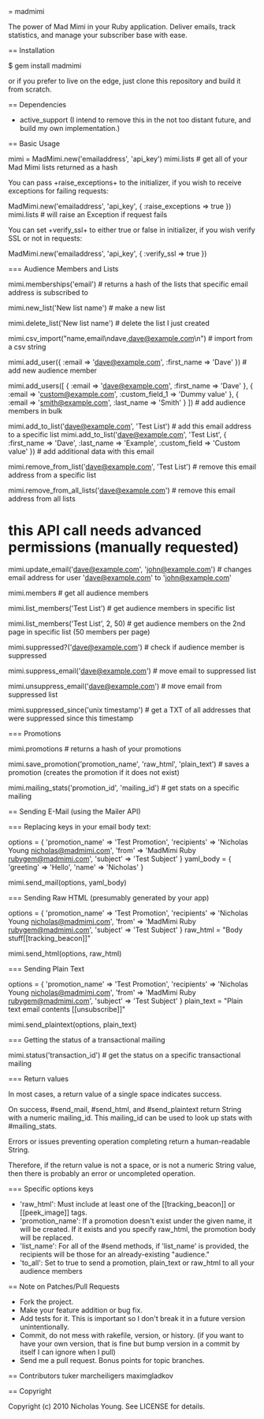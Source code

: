 = madmimi

The power of Mad Mimi in your Ruby application. Deliver emails, track statistics, and manage your subscriber base with ease.

== Installation

 $ gem install madmimi

or if you prefer to live on the edge, just clone this repository and build it from scratch.

== Dependencies

* active_support (I intend to remove this in the not too distant future, and build my own implementation.)

== Basic Usage

 mimi = MadMimi.new('emailaddress', 'api_key')
 mimi.lists # get all of your Mad Mimi lists returned as a hash

You can pass +raise_exceptions+ to the initializer, if you wish to receive exceptions for failing requests:

 MadMimi.new('emailaddress', 'api_key', { :raise_exceptions => true })
 mimi.lists # will raise an Exception if request fails

You can set +verify_ssl+ to either true or false in initializer, if you wish verify SSL or not in requests:

 MadMimi.new('emailaddress', 'api_key', { :verify_ssl => true })

=== Audience Members and Lists

 mimi.memberships('email') # returns a hash of the lists that specific email address is subscribed to

 mimi.new_list('New list name') # make a new list

 mimi.delete_list('New list name') # delete the list I just created

 mimi.csv_import("name,email\ndave,dave@example.com\n") # import from a csv string

 mimi.add_user({ :email => 'dave@example.com', :first_name => 'Dave' }) # add new audience member

 mimi.add_users([
   { :email => 'dave@example.com',   :first_name => 'Dave' },
   { :email => 'custom@example.com', :custom_field_1 => 'Dummy value' },
   { :email => 'smith@example.com',  :last_name => 'Smith' }
 ]) # add audience members in bulk

 mimi.add_to_list('dave@example.com', 'Test List') # add this email address to a specific list
 mimi.add_to_list('dave@example.com', 'Test List', {
   :first_name   => 'Dave',
   :last_name    => 'Example',
   :custom_field => 'Custom value'
 }) # add additional data with this email

 mimi.remove_from_list('dave@example.com', 'Test List') # remove this email address from a specific list

 mimi.remove_from_all_lists('dave@example.com') # remove this email address from all lists

 # this API call needs advanced permissions (manually requested)
 mimi.update_email('dave@example.com', 'john@example.com') # changes email address for user 'dave@example.com' to 'john@example.com'

 mimi.members # get all audience members

 mimi.list_members('Test List') # get audience members in specific list

 mimi.list_members('Test List', 2, 50) # get audience members on the 2nd page in specific list (50 members per page)

 mimi.suppressed?('dave@example.com') # check if audience member is suppressed

 mimi.suppress_email('dave@example.com') # move email to suppressed list

 mimi.unsuppress_email('dave@example.com') # move email from suppressed list

 mimi.suppressed_since('unix timestamp') # get a TXT of all addresses that were suppressed since this timestamp

=== Promotions

 mimi.promotions # returns a hash of your promotions

 mimi.save_promotion('promotion_name', 'raw_html', 'plain_text') # saves a promotion (creates the promotion if it does not exist)

 mimi.mailing_stats('promotion_id', 'mailing_id') # get stats on a specific mailing

== Sending E-Mail (using the Mailer API)

=== Replacing keys in your email body text:

 options = {
   'promotion_name' => 'Test Promotion',
   'recipients'     => 'Nicholas Young <nicholas@madmimi.com>',
   'from'           => 'MadMimi Ruby <rubygem@madmimi.com>',
   'subject'        => 'Test Subject'
 }
 yaml_body = {
   'greeting' => 'Hello',
   'name'     => 'Nicholas'
 }

 mimi.send_mail(options, yaml_body)

=== Sending Raw HTML (presumably generated by your app)

 options = {
   'promotion_name' => 'Test Promotion',
   'recipients'     => 'Nicholas Young <nicholas@madmimi.com>',
   'from'           => 'MadMimi Ruby <rubygem@madmimi.com>',
   'subject'        => 'Test Subject'
 }
 raw_html = "<html><head><title>My great promotion!</title></head><body>Body stuff[[tracking_beacon]]</body></html>"

 mimi.send_html(options, raw_html)

=== Sending Plain Text

 options = {
   'promotion_name' => 'Test Promotion',
   'recipients'     => 'Nicholas Young <nicholas@madmimi.com>',
   'from'           => 'MadMimi Ruby <rubygem@madmimi.com>',
   'subject'        => 'Test Subject'
 }
 plain_text = "Plain text email contents [[unsubscribe]]"

 mimi.send_plaintext(options, plain_text)

=== Getting the status of a transactional mailing

 mimi.status('transaction_id') # get the status on a specific transactional mailing

=== Return values

In most cases, a return value of a single space indicates success.

On success, #send_mail, #send_html, and #send_plaintext return String with a numeric mailing_id. This mailing_id can be used to look up stats with #mailing_stats.

Errors or issues preventing operation completing return a human-readable String.

Therefore, if the return value is not a space, or is not a numeric String value, then
there is probably an error or uncompleted operation.

=== Specific options keys

* 'raw_html': Must include at least one of the [[tracking_beacon]] or [[peek_image]] tags.
* 'promotion_name': If a promotion doesn't exist under the given name, it will be created. If it exists and you specify raw_html, the promotion body will be replaced.
* 'list_name': For all of the #send methods, if 'list_name' is provided, the recipients
will be those for an already-existing "audience."
* 'to_all': Set to true to send a promotion, plain_text or raw_html to all your audience members

== Note on Patches/Pull Requests

* Fork the project.
* Make your feature addition or bug fix.
* Add tests for it. This is important so I don't break it in a
  future version unintentionally.
* Commit, do not mess with rakefile, version, or history.
  (if you want to have your own version, that is fine but bump version in a commit by itself I can ignore when I pull)
* Send me a pull request. Bonus points for topic branches.

== Contributors
tuker
marcheiligers
maximgladkov

== Copyright

Copyright (c) 2010 Nicholas Young. See LICENSE for details.
